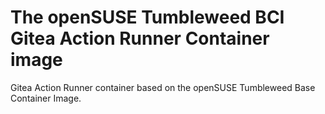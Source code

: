 # The openSUSE Tumbleweed BCI Gitea Action Runner Container image

Gitea Action Runner container based on the openSUSE Tumbleweed Base Container Image.
